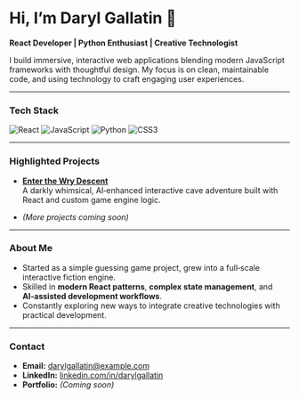 # Hi, I’m Daryl Gallatin 👋

**React Developer | Python Enthusiast | Creative Technologist**

I build immersive, interactive web applications blending modern JavaScript frameworks with thoughtful design. My focus is on clean, maintainable code, and using technology to craft engaging user experiences.

---

### **Tech Stack**
![React](https://img.shields.io/badge/React-20232A?style=for-the-badge&logo=react&logoColor=61DAFB)
![JavaScript](https://img.shields.io/badge/JavaScript-323330?style=for-the-badge&logo=javascript&logoColor=F7DF1E)
![Python](https://img.shields.io/badge/Python-3776AB?style=for-the-badge&logo=python&logoColor=white)
![CSS3](https://img.shields.io/badge/CSS3-1572B6?style=for-the-badge&logo=css3&logoColor=white)

---

### **Highlighted Projects**
- **[Enter the Wry Descent](https://github.com/darylgallatin/enter-the-wry-descent)**  
  A darkly whimsical, AI‑enhanced interactive cave adventure built with React and custom game engine logic.

- *(More projects coming soon)*

---

### **About Me**
- Started as a simple guessing game project, grew into a full‑scale interactive fiction engine.  
- Skilled in **modern React patterns**, **complex state management**, and **AI‑assisted development workflows**.  
- Constantly exploring new ways to integrate creative technologies with practical development.  

---

### **Contact**
- **Email:** darylgallatin@example.com  
- **LinkedIn:** [linkedin.com/in/darylgallatin](#)  
- **Portfolio:** *(Coming soon)*  
